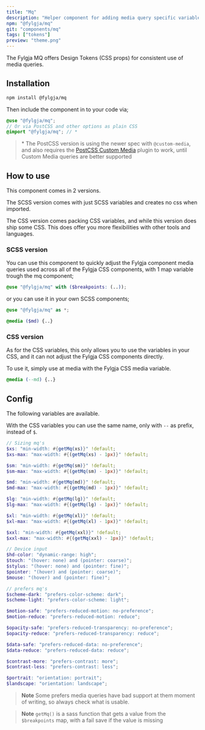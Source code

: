 ```yaml
---
title: "Mq"
description: "Helper component for adding media query specific variables to multiple components."
npm: "@fylgja/mq"
git: "components/mq"
tags: ["tokens"]
preview: "theme.png"
---
```


The Fylgja MQ offers Design Tokens (CSS props) for consistent use of media queries.

## Installation

```bash
npm install @fylgja/mq
```

Then include the component in to your code via;

```scss
@use "@fylgja/mq";
// Or via PostCSS and other options as plain CSS
@import "@fylgja/mq"; // *
```

> \* The PostCSS version is using the newer spec with `@custom-media`,
> and also requires the [PostCSS Custom Media](https://github.com/csstools/postcss-plugins/tree/main/plugins/postcss-custom-media) plugin to work,
> until Custom Media queries are better supported

## How to use

This component comes in 2 versions.

The SCSS version comes with just SCSS variables and creates no css when imported.

The CSS version comes packing CSS variables, and while this version does ship some CSS.
This does offer you more flexibilities with other tools and languages.

### SCSS version

You can use this component to quickly adjust the Fylgja component media queries used across all of the Fylgja CSS components,
with 1 map variable trough the mq component;

```scss
@use "@fylgja/mq" with ($breakpoints: (..));
```

or you can use it in your own SCSS components;

```scss
@use "@fylgja/mq" as *;

@media ($md) {..}
```

### CSS version

As for the CSS variables,
this only allows you to use the variables in your CSS,
and it can not adjust the Fylgja CSS components directly.

To use it, simply use at media with the Fylgja CSS media variable.

```css
@media (--md) {..}
```

## Config

The following variables are available.

With the CSS variables you can use the same name, only with `--` as prefix,
instead of `$`.

```scss
// Sizing mq's
$xs: "min-width: #{getMq(xs)}" !default;
$xs-max: "max-width: #{(getMq(xs) - 1px)}" !default;

$sm: "min-width: #{getMq(sm)}" !default;
$sm-max: "max-width: #{(getMq(sm) - 1px)}" !default;

$md: "min-width: #{getMq(md)}" !default;
$md-max: "max-width: #{(getMq(md) - 1px)}" !default;

$lg: "min-width: #{getMq(lg)}" !default;
$lg-max: "max-width: #{(getMq(lg) - 1px)}" !default;

$xl: "min-width: #{getMq(xl)}" !default;
$xl-max: "max-width: #{(getMq(xl) - 1px)}" !default;

$xxl: "min-width: #{getMq(xxl)}" !default;
$xxl-max: "max-width: #{(getMq(xxl) - 1px)}" !default;

// Device input
$hd-color: "dynamic-range: high";
$touch: "(hover: none) and (pointer: coarse)";
$stylus: "(hover: none) and (pointer: fine)";
$pointer: "(hover) and (pointer: coarse)";
$mouse: "(hover) and (pointer: fine)";

// prefers mq's
$scheme-dark: "prefers-color-scheme: dark";
$scheme-light: "prefers-color-scheme: light";

$motion-safe: "prefers-reduced-motion: no-preference";
$motion-reduce: "prefers-reduced-motion: reduce";

$opacity-safe: "prefers-reduced-transparency: no-preference";
$opacity-reduce: "prefers-reduced-transparency: reduce";

$data-safe: "prefers-reduced-data: no-preference";
$data-reduce: "prefers-reduced-data: reduce";

$contrast-more: "prefers-contrast: more";
$contrast-less: "prefers-contrast: less";

$portrait: "orientation: portrait";
$landscape: "orientation: landscape";
```

> **Note** Some prefers media queries have bad support at them moment of writing,
> so always check what is usable.

> **Note** `getMq()` is a sass function that gets a value from the `$breakpoints` map,
> with a fail save if the value is missing
